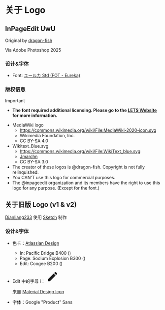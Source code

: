 <script setup lang="ts">
import { withBase } from 'vitepress'
import Gallery from '@/.vitepress/components/Gallery.vue'
import ColorPreview from '@/.vitepress/components/ColorPreview.vue'

const nextLogos = [
  {
    src: withBase('/images/logo/ipe-uwu.png'),
    alt: 'InPageEdit UwU',
  },
  {
    src: withBase('/images/logo/ipe-next-uwu.png'),
    alt: 'InPageEdit NEXT UwU',
  },
]

const legacyLogos = [
  {
    src: withBase('/images/legacy-logo/InPageEdit.png'),
    alt: 'InPageEdit',
  },
  {
    src: withBase('/images/legacy-logo/IPE.png'),
    alt: 'IPE',
  },
  {
    src: withBase('/images/legacy-logo/InPageEdit-v2.png'),
    alt: 'InPageEdit-v2',
  },
  {
    src: withBase('/images/legacy-logo/IPE-v2.png'),
    alt: 'IPE-v2',
  },
]
</script>

# 关于 Logo

## InPageEdit UwU

<Gallery :items="nextLogos" />

Original by [dragon-fish](https://github.com/dragon-fish)

Via Adobe Photoshop 2025

### 设计&字体

- Font: [ユールカ Std (FOT - Eureka)](https://lets.fontworks.co.jp/fonts/218)

### 版权信息

> [!IMPORTANT]
>
> - **The font required additional licensing. Please go to the [LETS Website](https://lets.fontworks.co.jp/) for more information.**

- MediaWiki logo
  - https://commons.wikimedia.org/wiki/File:MediaWiki-2020-icon.svg
  - Wikimedia Foundation, Inc.
  - CC BY-SA 4.0
- Wikitext_Blue.svg
  - https://commons.wikimedia.org/wiki/File:WikiText_blue.svg
  - [Jmarchn](https://commons.wikimedia.org/wiki/User:Jmarchn)
  - CC BY-SA 3.0
- The creator of these logos is @dragon-fish. Copyright is not fully relinquished.
- You CAN'T use this logo for commercial purposes.
- The @inpageedit organization and its members have the right to use this logo for any purpose. (Except for the font.)

## 关于旧版 Logo (v1 & v2)

<Gallery :items="legacyLogos" />

[Dianliang233](https://github.com/dianliang233/) 使用 [Sketch](https://www.sketch.com/) 制作

### 设计&字体

- 色卡：[Atlassian Design](https://atlassian.design/)
  - In: Pacific Bridge B400 (<ColorPreview color="#0052CC" />)
  - Page: Sodium Explosion B300 (<ColorPreview color="#0065FF" />)
  - Edit: Coogee B200 (<ColorPreview color="#2684FF" />)
- Edit 中的字母 i：
  <svg fill="currentColor" style="width: 40px;" class="MuiSvgIcon-root jss67" focusable="false" viewBox="0 0 24 24" aria-hidden="true" tabindex="-1" title="Edit" data-ga-event-category="material-icons" data-ga-event-action="click" data-ga-event-label="Edit"><path d="M3 17.25V21h3.75L17.81 9.94l-3.75-3.75L3 17.25zM20.71 7.04c.39-.39.39-1.02 0-1.41l-2.34-2.34a.9959.9959 0 00-1.41 0l-1.83 1.83 3.75 3.75 1.83-1.83z"></path></svg>

  来自 [Material Design Icon](https://material.io/resources/icons/)

- 字体：Google "Product" Sans
